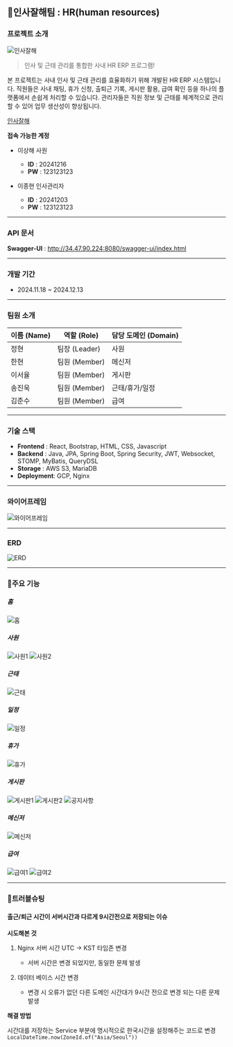## 👋인사잘해팀 : HR(human resources)
### 프로젝트 소개
![인사잘해](https://media.discordapp.net/attachments/1303967846027755560/1316651649569132595/2024-12-12_3.23.22.png?ex=675bd2e7&is=675a8167&hm=eaf69c79a2c4b9311af7fc45d8d98b58633597eed4e75d7c6e4225e7b45b4f91&=&format=webp&quality=lossless&width=883&height=295)
> 인사 및 근태 관리를 통합한 사내 HR ERP 프로그램!

본 프로젝트는 사내 인사 및 근태 관리를 효율화하기 위해 개발된 HR ERP 시스템입니다.
직원들은 사내 채팅, 휴가 신청, 출퇴근 기록, 게시판 활용, 급여 확인 등을 하나의 플랫폼에서 손쉽게 처리할 수 있습니다.
관리자들은 직원 정보 및 근태를 체계적으로 관리할 수 있어 업무 생산성이 향상됩니다.

[인사잘해](http://34.47.90.224:3000/)

**접속 가능한 계정**
- 이상해 사원
  - **ID** : 20241216
  - **PW** : 123123123
  

- 이종현 인사관리자
  - **ID** : 20241203
  - **PW** : 123123123

---

### API 문서
**Swagger-UI** : http://34.47.90.224:8080/swagger-ui/index.html

---

### 개발 기간
- 2024.11.18 ~ 2024.12.13

---

### 팀원 소개
| 이름 (Name) | 역할 (Role)  | 담당 도메인 (Domain) | 
  |-----------|------------|-----------------|
| 정현        | 팀장 (Leader) | 사원              | 
| 한현        | 팀원 (Member) | 메신저             | 
| 이서율       | 팀원 (Member) | 게시판             |  
| 송진욱       | 팀원 (Member) | 근태/휴가/일정        | 
| 김준수       | 팀원 (Member) | 급여              | 

---

### 기술 스택
- **Frontend** : React, Bootstrap, HTML, CSS, Javascript
- **Backend** : Java, JPA, Spring Boot, Spring Security, JWT, Websocket, STOMP, MyBatis, QueryDSL
- **Storage** : AWS S3, MariaDB
- **Deployment**: GCP, Nginx

---

### 와이어프레임
![와이어프레임](https://github.com/user-attachments/assets/794f6b45-ce24-4aec-a9ec-80a0aacc2d6e)

---

### ERD
![ERD](https://github.com/user-attachments/assets/ef15cc51-089b-45a7-b704-e8ffe7cad939)

---

### 📌주요 기능
##### 홈
![홈](https://media.discordapp.net/attachments/1316699693832601613/1316700008166461450/image.png?ex=675bfff1&is=675aae71&hm=0adaa3ea23a303901df6b38866b1fa0d5df0b9c23d42898568160dcf27bfd0d1&=&format=webp&quality=lossless&width=883&height=361)

##### 사원
![사원1](https://media.discordapp.net/attachments/1303967846027755560/1316653551958884372/2024-12-12_3.31.04.png?ex=675bd4ad&is=675a832d&hm=bb4c6d2416ea6ea8fed568d12de1c97d7e284c0b01fe84127940037f9eda6129&=&format=webp&quality=lossless&width=883&height=378)
![사원2](https://media.discordapp.net/attachments/1303967846027755560/1316653666513715260/2024-12-12_3.31.32.png?ex=675bd4c8&is=675a8348&hm=5558dd05dd3f2844aca4f3e66a26e47d903d7ec6fdae263d448d5687c163d0e3&=&format=webp&quality=lossless&width=883&height=376)

##### 근태
![근태](https://media.discordapp.net/attachments/1303967846027755560/1316692937412968478/image.png?ex=675bf95b&is=675aa7db&hm=2f2ab7c707ad6cd514b3aeb8a521f83cc6cc653c1b1fa97a8d6558eb5598ba30&=&format=webp&quality=lossless&width=883&height=327)

##### 일정
![일정](https://media.discordapp.net/attachments/1303967846027755560/1316654033364193342/2024-12-12_3.32.47.png?ex=675bd51f&is=675a839f&hm=e6a016e42eb3c24abe36df5a402aa88c4abdee1c63952e008bd3e78aaae95938&=&format=webp&quality=lossless&width=883&height=376)

##### 휴가
![휴가](https://media.discordapp.net/attachments/1303967846027755560/1316654169418891305/2024-12-12_3.33.31.png?ex=675bd540&is=675a83c0&hm=0baf978978c086b3669b4c7620d5cd8d1466acd86ae9c59917a949fdc2526098&=&format=webp&quality=lossless&width=687&height=292)

##### 게시판
![게시판1](https://media.discordapp.net/attachments/1303967846027755560/1316654396351844413/image.png?ex=675bd576&is=675a83f6&hm=b89e72862da7cbe35442f8ba10afd3b95ac85542219091c96078c7c132393eb6&=&format=webp&quality=lossless&width=883&height=350)
![게시판2](https://media.discordapp.net/attachments/1303967846027755560/1316654496767545362/2024-12-12_3.34.47.png?ex=675bd58e&is=675a840e&hm=882f1c6df907a3ff951cdca801453931d8473347a57c0f545b05c09d7af1546b&=&format=webp&quality=lossless&width=687&height=291)
![공지사항](https://media.discordapp.net/attachments/1303967846027755560/1316654498856439848/image.png?ex=675bd58e&is=675a840e&hm=c16f941b45118d2eb402ffff5667d043f21f6eaee6d4b8493899e4dd4fa659e1&=&format=webp&quality=lossless&width=883&height=350)

##### 메신저
![메신저](https://media.discordapp.net/attachments/1303967846027755560/1316654277682397194/image.png?ex=675bd55a&is=675a83da&hm=18476049bfc25391d722b069a7fb7b7aadfbe1b1a4f079f63aa5260b1a4f1987&=&format=webp&quality=lossless&width=883&height=345)

##### 급여
![급여1](https://media.discordapp.net/attachments/1303967846027755560/1316654564434378793/image.png?ex=675bd59e&is=675a841e&hm=601ce5e1bf32d77ebaa1c0b9aa7aa19e0be6c1cbc4f1ce886cdc1a10ef0f3e8a&=&format=webp&quality=lossless&width=883&height=378)
![급여2](https://media.discordapp.net/attachments/1303967846027755560/1316654776527749151/image.png?ex=675bd5d0&is=675a8450&hm=74922d8caddb2946f3ebd1d79d20f315b734746bbec7e51ce49cddefbbf40d2f&=&format=webp&quality=lossless&width=883&height=370)

---

### 🚨트러블슈팅
#### 출근/퇴근 시간이 서버시간과 다르게 9시간전으로 저장되는 이슈 
**시도해본 것**
1. Nginx 서버 시간 UTC -> KST 타임존 변경 
  
   - 서버 시간은 변경 되었지만, 동일한 문제 발생

2. 데이터 베이스 시간 변경 
   - 변경 시 오류가 없던 다른 도메인 시간대가 9시간 전으로 변경 되는 다른 문제 발생

**해결 방법**

시간대를 저장하는 Service 부분에 명시적으로 한국시간을 설정해주는 코드로 변경
`LocalDateTime.now(ZoneId.of("Asia/Seoul"))`

